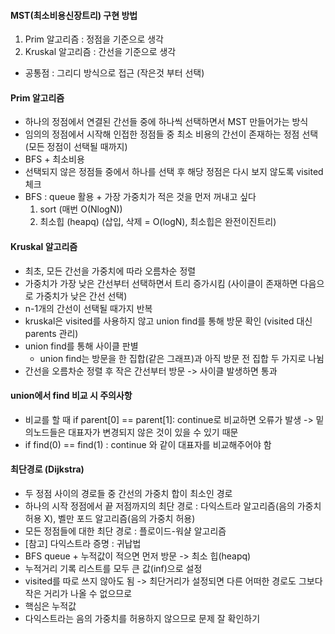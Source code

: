 #### MST(최소비용신장트리) 구현 방법
1. Prim 알고리즘 : 정점을 기준으로 생각
2. Kruskal 알고리즘 : 간선을 기준으로 생각
- 공통점 : 그리디 방식으로 접근 (작은것 부터 선택)

#### Prim 알고리즘
- 하나의 정점에서 연결된 간선들 중에 하나씩 선택하면서 MST 만들어가는 방식
- 임의의 정점에서 시작해 인접한 정점들 중 최소 비용의 간선이 존재하는 정점 선택 (모든 정점이 선택될 때까지)
- BFS + 최소비용
- 선택되지 않은 정점들 중에서 하나를 선택 후 해당 정점은 다시 보지 않도록 visited 체크
- BFS : queue 활용 + 가장 가중치가 적은 것을 먼저 꺼내고 싶다
    1. sort (매번 O(NlogN))
    2. 최소힙 (heapq) (삽입, 삭제 = O(logN), 최소힙은 완전이진트리)

#### Kruskal 알고리즘
- 최초, 모든 간선을 가중치에 따라 오름차순 정렬
- 가중치가 가장 낮은 간선부터 선택하면서 트리 증가시킴 (사이클이 존재하면 다음으로 가중치가 낮은 간선 선택)
- n-1개의 간선이 선택될 때가지 반복
- kruskal은 visited를 사용하지 않고 union find를 통해 방문 확인 (visited 대신 parents 관리)
- union find를 통해 사이클 판별
    - union find는 방문을 한 집합(같은 그래프)과 아직 방문 전 집합 두 가지로 나뉨
- 간선을 오름차순 정렬 후 작은 간선부터 방문 -> 사이클 발생하면 통과

#### union에서 find 비교 시 주의사항
- 비교를 할 때 if parent[0] == parent[1]: continue로 비교하면 오류가 발생 -> 밑의노드들은 대표자가 변경되지 않은 것이 있을 수 있기 때문
- if find(0) == find(1) : continue 와 같이 대표자를 비교해주어야 함

#### 최단경로 (Dijkstra)
- 두 정점 사이의 경로들 중 간선의 가중치 합이 최소인 경로
- 하나의 시작 정점에서 끝 저점까지의 최단 경로 : 다익스트라 알고리즘(음의 가중치 허용 X), 벨만 포드 알고리즘(음의 가중치 허용)
- 모든 정점들에 대한 최단 경로 : 플로이드-워샬 알고리즘
- [참고] 다익스트라 증명 : 귀납법
- BFS queue + 누적값이 적으면 먼저 방문 -> 최소 힙(heapq)
- 누적거리 기록 리스트를 모두 큰 값(inf)으로 설정
- visited를 따로 쓰지 않아도 됨 -> 최단거리가 설정되면 다른 어떠한 경로도 그보다 작은 거리가 나올 수 없으므로
- 핵심은 누적값
- 다익스트라는 음의 가중치를 허용하지 않으므로 문제 잘 확인하기